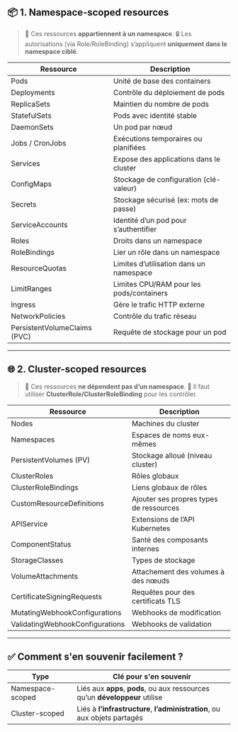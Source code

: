 ## 📦 1. **Namespace-scoped resources**

> 🔹 Ces ressources **appartiennent à un namespace**.
> 🔒 Les autorisations (via Role/RoleBinding) s’appliquent **uniquement dans le namespace ciblé**.

| Ressource                    | Description                              |
| ---------------------------- | ---------------------------------------- |
| Pods                         | Unité de base des containers             |
| Deployments                  | Contrôle du déploiement de pods          |
| ReplicaSets                  | Maintien du nombre de pods               |
| StatefulSets                 | Pods avec identité stable                |
| DaemonSets                   | Un pod par nœud                          |
| Jobs / CronJobs              | Exécutions temporaires ou planifiées     |
| Services                     | Expose des applications dans le cluster  |
| ConfigMaps                   | Stockage de configuration (clé-valeur)   |
| Secrets                      | Stockage sécurisé (ex: mots de passe)    |
| ServiceAccounts              | Identité d’un pod pour s’authentifier    |
| Roles                        | Droits dans un namespace                 |
| RoleBindings                 | Lier un rôle dans un namespace           |
| ResourceQuotas               | Limites d’utilisation dans un namespace  |
| LimitRanges                  | Limites CPU/RAM pour les pods/containers |
| Ingress                      | Gère le trafic HTTP externe              |
| NetworkPolicies              | Contrôle du trafic réseau                |
| PersistentVolumeClaims (PVC) | Requête de stockage pour un pod          |

---

## 🌐 2. **Cluster-scoped resources**

> 🔸 Ces ressources **ne dépendent pas d’un namespace**.
> 🔐 Il faut utiliser **ClusterRole/ClusterRoleBinding** pour les contrôler.

| Ressource                       | Description                             |
| ------------------------------- | --------------------------------------- |
| Nodes                           | Machines du cluster                     |
| Namespaces                      | Espaces de noms eux-mêmes               |
| PersistentVolumes (PV)          | Stockage alloué (niveau cluster)        |
| ClusterRoles                    | Rôles globaux                           |
| ClusterRoleBindings             | Liens globaux de rôles                  |
| CustomResourceDefinitions       | Ajouter ses propres types de ressources |
| APIService                      | Extensions de l’API Kubernetes          |
| ComponentStatus                 | Santé des composants internes           |
| StorageClasses                  | Types de stockage                       |
| VolumeAttachments               | Attachement des volumes à des nœuds     |
| CertificateSigningRequests      | Requêtes pour des certificats TLS       |
| MutatingWebhookConfigurations   | Webhooks de modification                |
| ValidatingWebhookConfigurations | Webhooks de validation                  |

---

## ✅ Comment s'en souvenir facilement ?

| Type             | Clé pour s'en souvenir                                                       |
| ---------------- | ---------------------------------------------------------------------------- |
| Namespace-scoped | Liés aux **apps**, **pods**, ou aux ressources qu’un **développeur** utilise |
| Cluster-scoped   | Liés à **l’infrastructure**, **l’administration**, ou aux objets partagés    |
